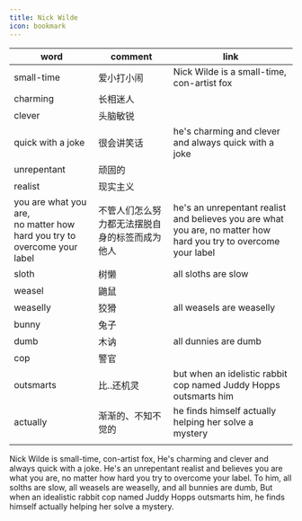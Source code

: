 ```yaml
---
title: Nick Wilde
icon: bookmark
---
```


| word                                                                        | comment                                        | link                                                                                                             |
| ---------------------------------------------------------------------------- | ---------------------------------------------- | ---------------------------------------------------------------------------------------------------------------- |
| small-time                                                                   | 爱小打小闹                                     | Nick Wilde is a small-time, con-artist fox                                                                       |
| charming                                                                     | 长相迷人                                       |                                                                                                                  |
| clever                                                                       | 头脑敏锐                                       |                                                                                                                  |
| quick with a joke                                                            | 很会讲笑话                                     | he's charming and clever and always quick with a joke                                                            |
| unrepentant                                                                  | 顽固的                                         |                                                                                                                  |
| realist                                                                      | 现实主义                                       |                                                                                                                  |
| you are what you are, <br> no matter how hard you try to overcome your label | 不管人们怎么努力都无法摆脱自身的标签而成为他人 | he's an unrepentant realist and believes you are what you are, no matter how hard you try to overcome your label |
| sloth                                                                        | 树懒                                           | all sloths are slow                                                                                              |
| weasel                                                                       | 鼬鼠                                           |                                                                                                                  |
| weaselly                                                                     | 狡猾                                           | all weasels are weaselly                                                                                         |
| bunny                                                                        | 兔子                                           |                                                                                                                  |
| dumb                                                                         | 木讷                                           | all dunnies are dumb                                                                                             |
| cop                                                                          | 警官                                           |                                                                                                                  |
| outsmarts                                                                    | 比..还机灵                                     | but when an idelistic rabbit cop named Juddy Hopps outsmarts him                                                 |
| actually                                                                     | 渐渐的、不知不觉的                             | he finds himself actually helping her solve a mystery |
|                                                                              |                                                |                                                                                                                  |

Nick Wilde is small-time, con-artist fox, He's charming and clever and always quick with a joke. He's an unrepentant realist and believes you are what you are, no matter how hard you try to overcome your label. To him, all solths are slow, all weasels are weaselly, and all bunnies are dumb,
But when an idealistic rabbit cop named Juddy Hopps outsmarts him, he finds himself actually helping her solve a mystery.
